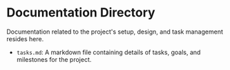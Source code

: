 # Documentation Directory

Documentation related to the project's setup, design, and task management resides here.

- `tasks.md`: A markdown file containing details of tasks, goals, and milestones for the project.
